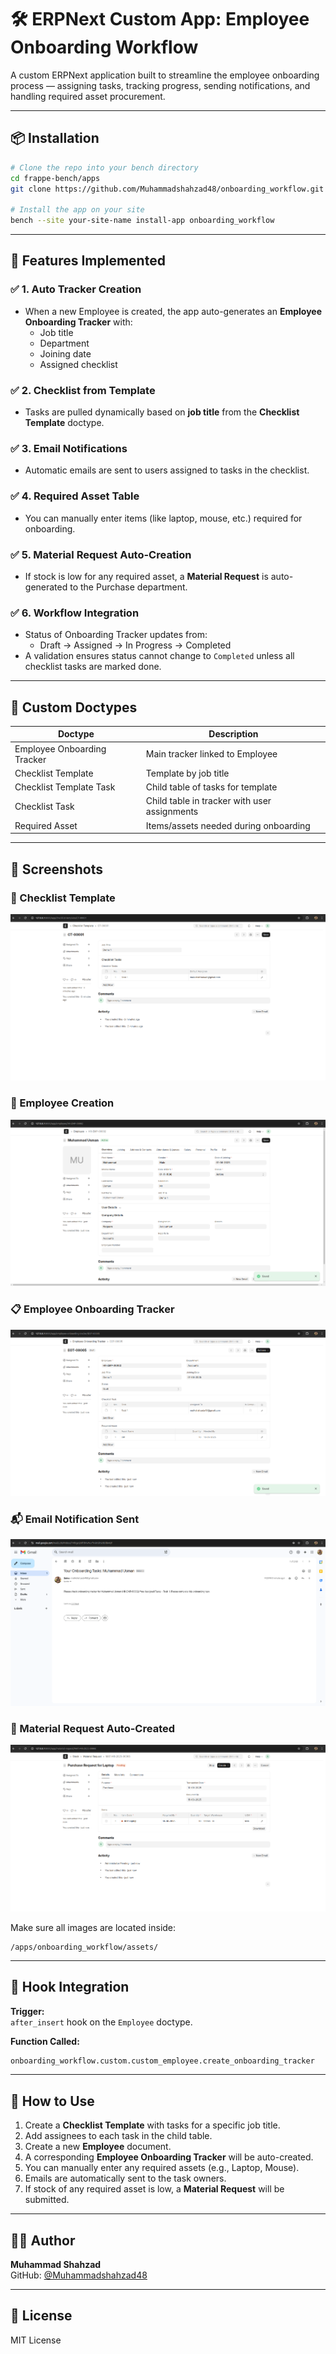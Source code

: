 # 🛠️ ERPNext Custom App: Employee Onboarding Workflow

A custom ERPNext application built to streamline the employee onboarding process — assigning tasks, tracking progress, sending notifications, and handling required asset procurement.

---

## 📦 Installation

```bash
# Clone the repo into your bench directory
cd frappe-bench/apps
git clone https://github.com/Muhammadshahzad48/onboarding_workflow.git

# Install the app on your site
bench --site your-site-name install-app onboarding_workflow
```

---

## 🧾 Features Implemented

### ✅ 1. Auto Tracker Creation
- When a new Employee is created, the app auto-generates an **Employee Onboarding Tracker** with:
  - Job title
  - Department
  - Joining date
  - Assigned checklist

### ✅ 2. Checklist from Template
- Tasks are pulled dynamically based on **job title** from the **Checklist Template** doctype.

### ✅ 3. Email Notifications
- Automatic emails are sent to users assigned to tasks in the checklist.

### ✅ 4. Required Asset Table
- You can manually enter items (like laptop, mouse, etc.) required for onboarding.

### ✅ 5. Material Request Auto-Creation
- If stock is low for any required asset, a **Material Request** is auto-generated to the Purchase department.

### ✅ 6. Workflow Integration
- Status of Onboarding Tracker updates from:
  - Draft → Assigned → In Progress → Completed
- A validation ensures status cannot change to `Completed` unless all checklist tasks are marked done.

---

## 🧱 Custom Doctypes

| Doctype                  | Description                              |
|--------------------------|------------------------------------------|
| Employee Onboarding Tracker | Main tracker linked to Employee         |
| Checklist Template       | Template by job title                    |
| Checklist Template Task  | Child table of tasks for template        |
| Checklist Task           | Child table in tracker with user assignments |
| Required Asset           | Items/assets needed during onboarding    |

---

## 📸 Screenshots

### 🎯 Checklist Template

![Checklist Template](assets/checklist_template.png)

### 👤 Employee Creation

![Employee](assets/employee.png)

### 📋 Employee Onboarding Tracker

![Employee Onboarding Tracker](assets/employee_onboarding_tracker.png)

### 📬 Email Notification Sent

![Email Notification](assets/email.png)

### 🧾 Material Request Auto-Created

![Material Request](assets/material_request.png)

Make sure all images are located inside:
```
/apps/onboarding_workflow/assets/
```

---

## 🔁 Hook Integration

**Trigger:**  
`after_insert` hook on the `Employee` doctype.

**Function Called:**  
```python
onboarding_workflow.custom.custom_employee.create_onboarding_tracker
```

---

## 🚀 How to Use

1. Create a **Checklist Template** with tasks for a specific job title.
2. Add assignees to each task in the child table.
3. Create a new **Employee** document.
4. A corresponding **Employee Onboarding Tracker** will be auto-created.
5. You can manually enter any required assets (e.g., Laptop, Mouse).
6. Emails are automatically sent to the task owners.
7. If stock of any required asset is low, a **Material Request** will be submitted.

---

## 👨‍💻 Author

**Muhammad Shahzad**  
GitHub: [@Muhammadshahzad48](https://github.com/Muhammadshahzad48)

---

## 📝 License

MIT License